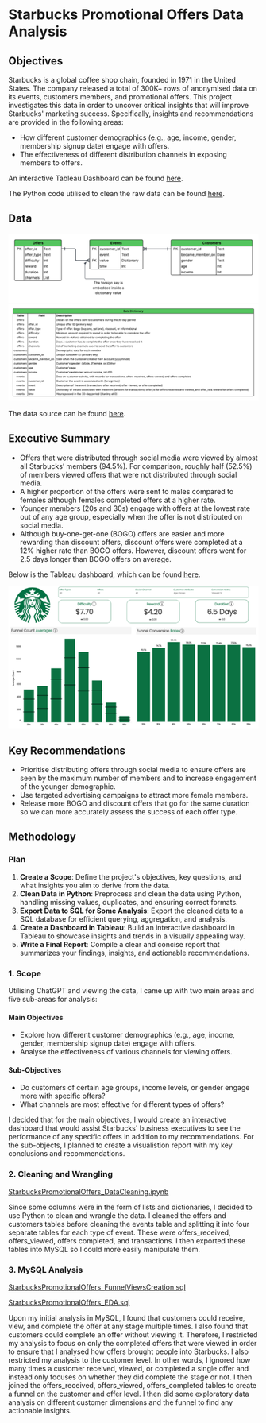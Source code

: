 # Starbucks Promotional Offers Data Analysis
## Objectives
Starbucks is a global coffee shop chain, founded in 1971 in the United States. The company released a total of 300K+ rows of anonymised data on its events, customers members, and promotional offers. 
This project investigates this data in order to uncover critical insights that will improve Starbucks' marketing success. Specifically, insights and recommendations are provided in the following areas:
- How different customer demographics (e.g., age, income, gender, membership signup date) engage with offers.
- The effectiveness of different distribution channels in exposing members to offers.

An interactive Tableau Dashboard can be found [here](https://public.tableau.com/views/StarbucksPromotionalOffersDashboard/Dashboard?:language=en-US&:sid=&:redirect=auth&:display_count=n&:origin=viz_share_link).

The Python code utilised to clean the raw data can be found [here](https://github.com/rara-ch/starbucks_promotional_offers_analysis/blob/main/StarbucksPromotionalOffers_DataCleaning.ipynb).

## Data
![ERM](data/StarbucksPromotionalOffers_RawERM.png)
![Data Dictionary](data/StarbucksPromotionalOffers_RawDataDictionary.png)

The data source can be found [here](https://www.kaggle.com/datasets/ihormuliar/starbucks-customer-data).

## Executive Summary
- Offers that were distributed through social media were viewed by almost all Starbucks’ members (94.5%). For comparison, roughly half (52.5%) of members viewed offers that were not distributed through social media.
- A higher proportion of the offers were sent to males compared to females although females completed offers at a higher rate.
- Younger members (20s and 30s) engage with offers at the lowest rate out of any age group, especially when the offer is not distributed on social media.
- Although buy-one-get-one (BOGO) offers are easier and more rewarding than discount offers, discount offers were completed at a 12% higher rate than BOGO offers. However, discount offers went for 2.5 days longer than BOGO offers on average.

Below is the Tableau dashboard, which can be found [here](https://public.tableau.com/views/StarbucksPromotionalOffersDashboard/Dashboard?:language=en-US&:sid=&:redirect=auth&:display_count=n&:origin=viz_share_link).

![Dashboard](StarbucksOffersFunnel_Dashboard.png)

## Key Recommendations
- Prioritise distributing offers through social media to ensure offers are seen by the maximum number of members and to increase engagement of the younger demographic.
- Use targeted advertising campaigns to attract more female members.
- Release more BOGO and discount offers that go for the same duration so we can more accurately assess the success of each offer type.

## Methodology
### Plan
1.	**Create a Scope**: Define the project's objectives, key questions, and what insights you aim to derive from the data.
2.	**Clean Data in Python**: Preprocess and clean the data using Python, handling missing values, duplicates, and ensuring correct formats.
3.  **Export Data to SQL for Some Analysis**: Export the cleaned data to a SQL database for efficient querying, aggregation, and analysis.
4.  **Create a Dashboard in Tableau**: Build an interactive dashboard in Tableau to showcase insights and trends in a visually appealing way.
5.  **Write a Final Report**: Compile a clear and concise report that summarizes your findings, insights, and actionable recommendations.
   
### 1. Scope
Utilising ChatGPT and viewing the data, I came up with two main areas and five sub-areas for analysis:
#### Main Objectives
- Explore how different customer demographics (e.g., age, income, gender, membership signup date) engage with offers.
- Analyse the effectiveness of various channels for viewing offers.
#### Sub-Objectives
-	Do customers of certain age groups, income levels, or gender engage more with specific offers?
-	What channels are most effective for different types of offers?

I decided that for the main objectives, I would create an interactive dashboard that would assist Starbucks' business executives to see the performance of any specific offers in addition to my recommendations. For the sub-objects, I planned to create a visualistion report with my key conclusions and recommendations.
### 2. Cleaning and Wrangling
[StarbucksPromotionalOffers_DataCleaning.ipynb](https://github.com/rara-ch/starbucks_promotional_offers_analysis/blob/main/StarbucksPromotionalOffers_DataCleaning.ipynb)

Since some columns were in the form of lists and dictionaries, I decided to use Python to clean and wrangle the data. I cleaned the offers and customers tables before cleaning the events table and splitting it into four separate tables for each type of event. These were offers_received, offers_viewed, offers completed, and transactions. I then exported these tables into MySQL so I could more easily manipulate them.
### 3. MySQL Analysis
[StarbucksPromotionalOffers_FunnelViewsCreation.sql](https://github.com/rara-ch/starbucks_promotional_offers_analysis/blob/main/StarbucksPromotionalOffers_FunnelViewsCreation.sql)

[StarbucksPromotionalOffers_EDA.sql](https://github.com/rara-ch/starbucks_promotional_offers_analysis/blob/main/StarbucksPromotionalOffers_EDA.sql)

Upon my initial analysis in MySQL, I found that customers could receive, view, and complete the offer at any stage multiple times. I also found that customers could complete an offer without viewing it. Therefore, I restricted my analysis to focus on only the completed offers that were viewed in order to ensure that I analysed how offers brought people into Starbucks. I also restricted my analysis to the customer level. In other words, I ignored how many times a customer received, viewed, or completed a single offer and instead only focuses on whether they did complete the stage or not. I then joined the offers_received, offers_viewed, offers_completed tables to create a funnel on the customer and offer level. I then did some exploratory data analysis on different customer dimensions and the funnel to find any actionable insights.
